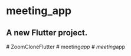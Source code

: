 # meeting_app

## A new Flutter project.

#   Z o o m C l o n e F l u t t e r  
 #   m e e t i n g _ a p p  
 #   m e e t i n g _ a p p  
 